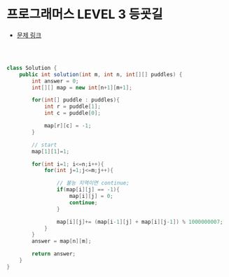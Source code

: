 # 프로그래머스 LEVEL 3 등굣길

- [문제 링크](https://programmers.co.kr/learn/courses/30/lessons/42898?language=java)

</br>

```java

class Solution {
    public int solution(int m, int n, int[][] puddles) {
        int answer = 0;
        int[][] map = new int[n+1][m+1];

        for(int[] puddle : puddles){
            int r = puddle[1];
            int c = puddle[0];

            map[r][c] = -1;
        }

        // start
        map[1][1]=1;

        for(int i=1; i<=n;i++){
            for(int j=1;j<=m;j++){

                // 불능 지역이면 continue;
                if(map[i][j] == -1){
                    map[i][j] = 0;
                    continue;
                }

                map[i][j]+= (map[i-1][j] + map[i][j-1]) % 1000000007;
            }
        }
        answer = map[n][m];

        return answer;
    }
}

```
